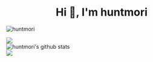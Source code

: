 
<h1 align="center">Hi 👋, I'm huntmori</h1>
<p align="left"> <img src="https://komarev.com/ghpvc/?username=huntmori&label=Profile%20views&color=0e75b6&style=flat" alt="huntmori" /> </p>


<a href="https://opgc.me/#/users/huntmori" target="_blank"><img src="https://api.opgc.me/githubs/users/huntmori/tag/?theme=basic" /></a><br>
 ![huntmori's github stats](https://github-readme-stats.vercel.app/api?username=huntmori&show_icons=true&count_private=true)<br>
 ![](https://github-readme-stats.vercel.app/api/top-langs/?username=huntmori&layout=compact)<br>
